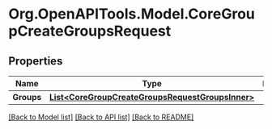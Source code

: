 # Org.OpenAPITools.Model.CoreGroupCreateGroupsRequest

## Properties

Name | Type | Description | Notes
------------ | ------------- | ------------- | -------------
**Groups** | [**List&lt;CoreGroupCreateGroupsRequestGroupsInner&gt;**](CoreGroupCreateGroupsRequestGroupsInner.md) |  | 

[[Back to Model list]](../README.md#documentation-for-models) [[Back to API list]](../README.md#documentation-for-api-endpoints) [[Back to README]](../README.md)


